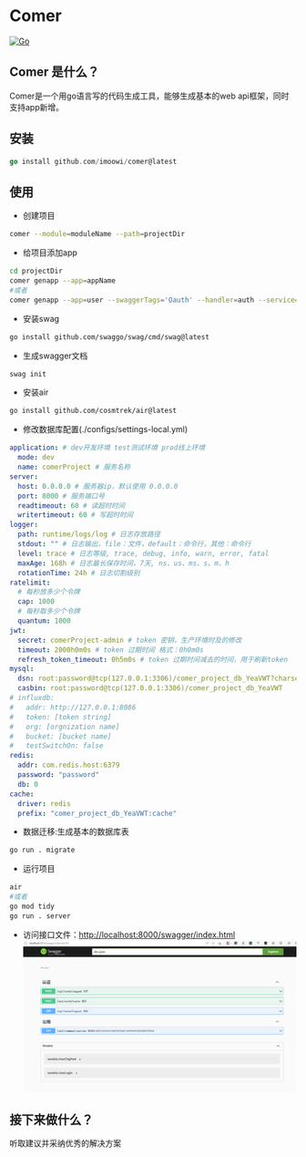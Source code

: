 # Comer
[![Go](https://github.com/cosmtrek/air/actions/workflows/release.yml/badge.svg)](https://github.com/imoowi/comer/actions?query=workflow%3ACI) 
## Comer 是什么？
Comer是一个用go语言写的代码生成工具，能够生成基本的web api框架，同时支持app新增。
## 安装

```go
go install github.com/imoowi/comer@latest
```
## 使用
-  创建项目
```sh
comer --module=moduleName --path=projectDir
```
-  给项目添加app
```sh
cd projectDir
comer genapp --app=appName
#或者
comer genapp --app=user --swaggerTags='Oauth' --handler=auth --service=user --model=user,role
```
-  安装swag
```sh
go install github.com/swaggo/swag/cmd/swag@latest
```
-  生成swagger文档
```sh
swag init
```
-  安装air
```sh
go install github.com/cosmtrek/air@latest
```
-  修改数据库配置(./configs/settings-local.yml)
```yml
application: # dev开发环境 test测试环境 prod线上环境
  mode: dev
  name: comerProject # 服务名称
server:
  host: 0.0.0.0 # 服务器ip，默认使用 0.0.0.0
  port: 8000 # 服务端口号
  readtimeout: 60 # 读超时时间
  writertimeout: 60 # 写超时时间
logger:
  path: runtime/logs/log # 日志存放路径
  stdout: "" # 日志输出，file：文件，default：命令行，其他：命令行
  level: trace # 日志等级, trace, debug, info, warn, error, fatal
  maxAge: 168h # 日志最长保存时间，7天, ns、us、ms、s、m、h
  rotationTime: 24h # 日志切割级别
ratelimit:
  # 每秒放多少个令牌
  cap: 1000
  # 每秒取多少个令牌
  quantum: 1000
jwt:
  secret: comerProject-admin # token 密钥，生产环境时及的修改
  timeout: 2000h0m0s # token 过期时间 格式：0h0m0s
  refresh_token_timeout: 0h5m0s # token 过期时间减去的时间，用于刷新token
mysql:
  dsn: root:password@tcp(127.0.0.1:3306)/comer_project_db_YeaVWT?charset=utf8&parseTime=True&loc=Local&timeout=1000ms
  casbin: root:password@tcp(127.0.0.1:3306)/comer_project_db_YeaVWT
# influxdb:
#   addr: http://127.0.0.1:8086
#   token: [token string]
#   org: [orgnization name]
#   bucket: [bucket name]
#   testSwitchOn: false
redis:
  addr: com.redis.host:6379
  password: "password"
  db: 0
cache:
  driver: redis
  prefix: "comer_project_db_YeaVWT:cache"

```
-  数据迁移:生成基本的数据库表
```sh
go run . migrate
```
-  运行项目
```sh
air
#或者
go mod tidy
go run . server
```
-  访问接口文件：[http://localhost:8000/swagger/index.html](http://localhost:8000/swagger/index.html)
![](assets/comer-swagger.png)
## 接下来做什么？
听取建议并采纳优秀的解决方案